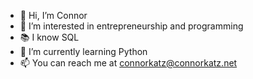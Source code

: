 - 👋 Hi, I’m Connor
- 👀 I’m interested in entrepreneurship and programming
- 📚 I know SQL
- 🌱 I’m currently learning Python
- 📫 You can reach me at connorkatz@connorkatz.net
